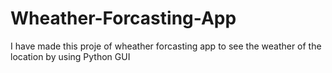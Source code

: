 # Wheather-Forcasting-App
I have made this proje of wheather forcasting app to see the weather of the location by using Python GUI
